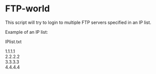 # FTP-world

This script will try to login to multiple FTP servers specified in an IP list.


Example of an IP list:

IPlist.txt

1.1.1.1<br>
2.2.2.2<br>
3.3.3.3<br>
4.4.4.4
